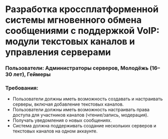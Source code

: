 # Разработка кроссплатформенной системы мгновенного обмена сообщениями с поддержкой VoIP: модули текстовых каналов и управления серверами

### Пользователи: Администраторы серверов, Молодёжь (16–30 лет), Геймеры

### Требования:
- Пользователи должны иметь возможность создавать и настраивать серверы, включая добавление текстовых каналов.
- Пользователи должны иметь возможность настраивать права доступа для участников каналов (чтение/запись, модерация).
- Получать уведомления о новых сообщениях.
- Система должна поддерживать создание нескольких серверов и текстовых каналов на одном аккаунте.